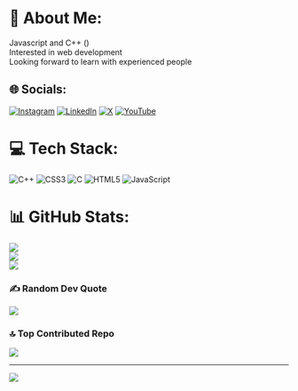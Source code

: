 # 💫 About Me:
Javascript and C++ ()<br>Interested in web development<br>Looking forward to learn with experienced people 


## 🌐 Socials:
[![Instagram](https://img.shields.io/badge/Instagram-%23E4405F.svg?logo=Instagram&logoColor=white)](https://instagram.com/sucheendrabhat) [![LinkedIn](https://img.shields.io/badge/LinkedIn-%230077B5.svg?logo=linkedin&logoColor=white)](https://linkedin.com/in/sucheendrabhat) [![X](https://img.shields.io/badge/X-black.svg?logo=X&logoColor=white)](https://x.com/SucheeCodes) [![YouTube](https://img.shields.io/badge/YouTube-%23FF0000.svg?logo=YouTube&logoColor=white)](https://youtube.com/@sucheendrabhat ) 

# 💻 Tech Stack:
![C++](https://img.shields.io/badge/c++-%2300599C.svg?style=for-the-badge&logo=c%2B%2B&logoColor=white) ![CSS3](https://img.shields.io/badge/css3-%231572B6.svg?style=for-the-badge&logo=css3&logoColor=white) ![C](https://img.shields.io/badge/c-%2300599C.svg?style=for-the-badge&logo=c&logoColor=white) ![HTML5](https://img.shields.io/badge/html5-%23E34F26.svg?style=for-the-badge&logo=html5&logoColor=white) ![JavaScript](https://img.shields.io/badge/javascript-%23323330.svg?style=for-the-badge&logo=javascript&logoColor=%23F7DF1E)
# 📊 GitHub Stats:
![](https://github-readme-stats.vercel.app/api?username=sucheendrabhat&theme=onedark&hide_border=false&include_all_commits=false&count_private=false)<br/>
![](https://github-readme-streak-stats.herokuapp.com/?user=sucheendrabhat&theme=onedark&hide_border=false)<br/>
![](https://github-readme-stats.vercel.app/api/top-langs/?username=sucheendrabhat&theme=onedark&hide_border=false&include_all_commits=false&count_private=false&layout=compact)

### ✍️ Random Dev Quote
![](https://quotes-github-readme.vercel.app/api?type=horizontal&theme=radical)

### 🔝 Top Contributed Repo
![](https://github-contributor-stats.vercel.app/api?username=sucheendrabhat&limit=5&theme=radical&combine_all_yearly_contributions=true)

---
[![](https://visitcount.itsvg.in/api?id=sucheendrabhat&icon=0&color=0)](https://visitcount.itsvg.in)

